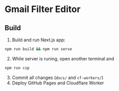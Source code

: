 # Gmail Filter Editor

## Build

1. Build and run Next.js app:

```sh
npm run build && npm run serve
```

2. While server is runing, open another terminal and

```sh
npm run csp
```

3. Commit all changes (`docs/` and `cf-workers/`)
4. Deploy GitHub Pages and Cloudflare Worker
